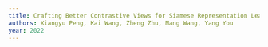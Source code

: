 ```yaml
---
title: Crafting Better Contrastive Views for Siamese Representation Learning
authors: Xiangyu Peng, Kai Wang, Zheng Zhu, Mang Wang, Yang You
year: 2022
---
```


